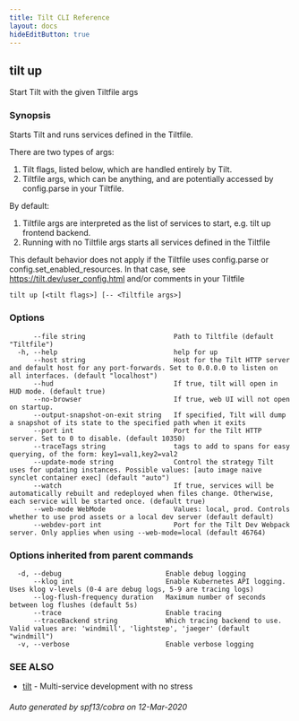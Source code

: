 ```yaml
---
title: Tilt CLI Reference
layout: docs
hideEditButton: true
---
```

## tilt up

Start Tilt with the given Tiltfile args

### Synopsis


Starts Tilt and runs services defined in the Tiltfile.

There are two types of args:
1) Tilt flags, listed below, which are handled entirely by Tilt.
2) Tiltfile args, which can be anything, and are potentially accessed by config.parse in your Tiltfile.

By default:
1) Tiltfile args are interpreted as the list of services to start, e.g. tilt up frontend backend.
2) Running with no Tiltfile args starts all services defined in the Tiltfile

This default behavior does not apply if the Tiltfile uses config.parse or config.set_enabled_resources.
In that case, see https://tilt.dev/user_config.html and/or comments in your Tiltfile


```
tilt up [<tilt flags>] [-- <Tiltfile args>]
```

### Options

```
      --file string                      Path to Tiltfile (default "Tiltfile")
  -h, --help                             help for up
      --host string                      Host for the Tilt HTTP server and default host for any port-forwards. Set to 0.0.0.0 to listen on all interfaces. (default "localhost")
      --hud                              If true, tilt will open in HUD mode. (default true)
      --no-browser                       If true, web UI will not open on startup.
      --output-snapshot-on-exit string   If specified, Tilt will dump a snapshot of its state to the specified path when it exits
      --port int                         Port for the Tilt HTTP server. Set to 0 to disable. (default 10350)
      --traceTags string                 tags to add to spans for easy querying, of the form: key1=val1,key2=val2
      --update-mode string               Control the strategy Tilt uses for updating instances. Possible values: [auto image naive synclet container exec] (default "auto")
      --watch                            If true, services will be automatically rebuilt and redeployed when files change. Otherwise, each service will be started once. (default true)
      --web-mode WebMode                 Values: local, prod. Controls whether to use prod assets or a local dev server (default default)
      --webdev-port int                  Port for the Tilt Dev Webpack server. Only applies when using --web-mode=local (default 46764)
```

### Options inherited from parent commands

```
  -d, --debug                          Enable debug logging
      --klog int                       Enable Kubernetes API logging. Uses klog v-levels (0-4 are debug logs, 5-9 are tracing logs)
      --log-flush-frequency duration   Maximum number of seconds between log flushes (default 5s)
      --trace                          Enable tracing
      --traceBackend string            Which tracing backend to use. Valid values are: 'windmill', 'lightstep', 'jaeger' (default "windmill")
  -v, --verbose                        Enable verbose logging
```

### SEE ALSO

* [tilt](tilt.html)	 - Multi-service development with no stress

###### Auto generated by spf13/cobra on 12-Mar-2020

